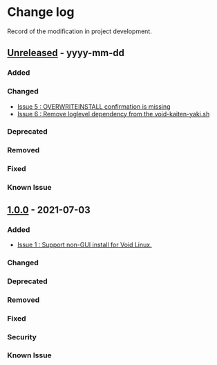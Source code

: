 # Change log
Record of the modification in project development.

## [Unreleased] - yyyy-mm-dd

### Added
### Changed
- [Issue 5 : OVERWRITEINSTALL confirmation is missing](https://github.com/suikan4github/kaiten-yaki/issues/5)
- [Issue 6 : Remove loglevel dependency from the void-kaiten-yaki.sh ](https://github.com/suikan4github/kaiten-yaki/6)

### Deprecated
### Removed
### Fixed

### Known Issue

## [1.0.0] - 2021-07-03

### Added
- [Issue 1 : Support non-GUI install for Void Linux.](https://github.com/suikan4github/kaiten-yaki/issues/1)

### Changed
### Deprecated
### Removed
### Fixed
### Security
### Known Issue


[Unreleased]: https://github.com/suikan4github/kaiten-yaki/compare/v1.0.0...develop
[1.0.0]: https://github.com/suikan4github/kaiten-yaki/compare/v0.0.0...v1.0.0
